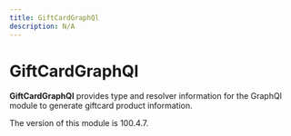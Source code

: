 ```yaml
---
title: GiftCardGraphQl
description: N/A
---
```


# GiftCardGraphQl

**GiftCardGraphQl** provides type and resolver information for the GraphQl module
to generate giftcard product information.

<InlineAlert slots="text" />
The version of this module is 100.4.7.

